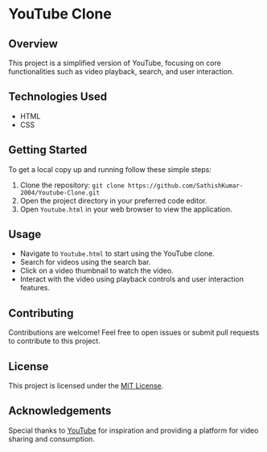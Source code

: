 # YouTube Clone

## Overview

This project is a simplified version of YouTube, focusing on core functionalities such as video playback, search, and user interaction.


## Technologies Used

- HTML
- CSS

## Getting Started

To get a local copy up and running follow these simple steps:

1. Clone the repository: `git clone https://github.com/SathishKumar-2004/Youtube-Clone.git`
2. Open the project directory in your preferred code editor.
3. Open `Youtube.html` in your web browser to view the application.

## Usage

- Navigate to `Youtube.html` to start using the YouTube clone.
- Search for videos using the search bar.
- Click on a video thumbnail to watch the video.
- Interact with the video using playback controls and user interaction features.

## Contributing

Contributions are welcome! Feel free to open issues or submit pull requests to contribute to this project.

## License

This project is licensed under the [MIT License](LICENSE).

## Acknowledgements

Special thanks to [YouTube](https://www.youtube.com/) for inspiration and providing a platform for video sharing and consumption.

